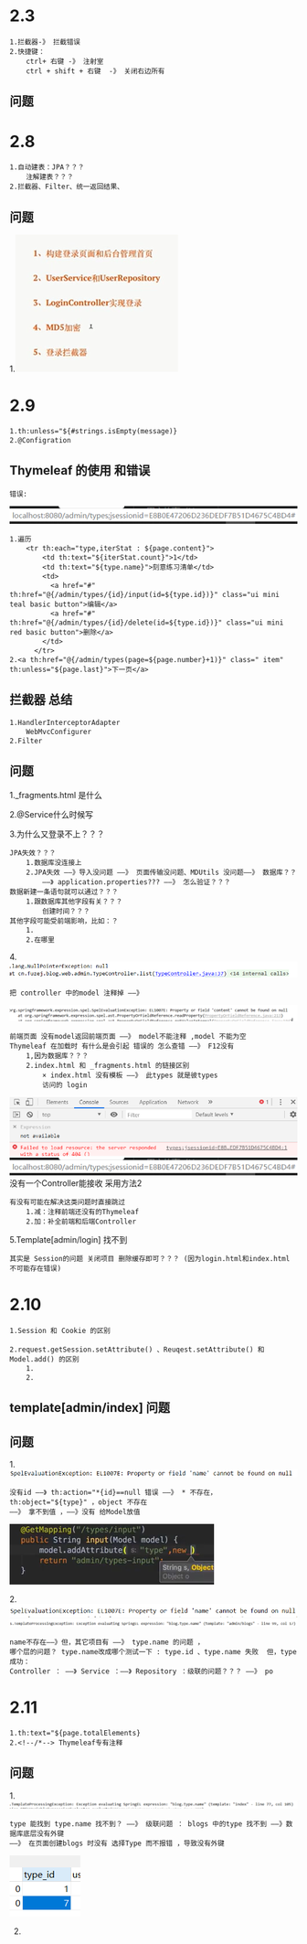# 2.3

    1.拦截器-》 拦截错误
    2.快捷键：
        ctrl+ 右键 -》 注射室
        ctrl + shift + 右键  -》 关闭右边所有
## 问题

# 2.8 

    1.自动建表：JPA？？？
        注解建表？？？
    2.拦截器、Filter、统一返回结果、
## 问题
1.![](.日志_images/dcd72393.png)

# 2.9

    1.th:unless="${#strings.isEmpty(message)}
    2.@Configration
## Thymeleaf 的使用 和错误

    错误:
![](.日志_images/bc08a063.png) 
    
    
    1.遍历
        <tr th:each="type,iterStat : ${page.content}">
            <td th:text="${iterStat.count}">1</td>
            <td th:text="${type.name}">刻意练习清单</td>
            <td>
              <a href="#" th:href="@{/admin/types/{id}/input(id=${type.id})}" class="ui mini teal basic button">编辑</a>
              <a href="#" th:href="@{/admin/types/{id}/delete(id=${type.id})}" class="ui mini red basic button">删除</a>
            </td>
          </tr>
    2.<a th:href="@{/admin/types(page=${page.number}+1)}" class=" item" th:unless="${page.last}">下一页</a>

## 拦截器 总结

    1.HandlerInterceptorAdapter
        WebMvcConfigurer
    2.Filter
## 问题
1._fragments.html 是什么

2.@Service什么时候写

3.为什么又登录不上？？？

    JPA失效？？？
        1.数据库没连接上
        2.JPA失效 ——》导入没问题 ——》 页面传输没问题、MDUtils 没问题——》 数据库？？
            ——》 application.properties??? ——》 怎么验证？？？
    数据新建一条语句就可以通过？？？
        1.跟数据库其他字段有关？？？
            创建时间？？？
    其他字段可能受前端影响，比如：？
        1.
        2.在哪里
4.![](.日志_images/1e6d7d32.png)
    
    把 controller 中的model 注释掉 ——》
![](.日志_images/87d78313.png)

    前端页面 没有model返回前端页面 ——》 model不能注释 ,model 不能为空
    Thymeleaf 在加载时 有什么是会引起 错误的 怎么查错 ——》 F12没有
        1,因为数据库？？？
        2.index.html 和 _fragments.html 的链接区别
            × index.html 没有模板 ——》 此types 就是彼types
            访问的 login
![](.日志_images/fb9cf6a6.png)
![](.日志_images/bc08a063.png)    没有一个Controller能接收 采用方法2

    有没有可能在解决这类问题时直接跳过
        1.减：注释前端还没有的Thymeleaf
        2.加：补全前端和后端Controller
5.Template[admin/login] 找不到

    其实是 Session的问题 关闭项目 删除缓存即可？？？ (因为login.html和index.html 不可能存在错误)
    
# 2.10

    1.Session 和 Cookie 的区别
        
    2.request.getSession.setAttribute() 、Reuqest.setAttribute() 和 Model.add() 的区别 
        1.
        2.
## template[admin/index] 问题
## 问题
1.![](.日志_images/04c97413.png)

    没有id ——》 th:action="*{id}==null 错误 ——》 * 不存在， th:object="${type}" ，object 不存在
    ——》 拿不到值 ，——》没有 给Model放值 
![](.日志_images/e5b88cb1.png)

2.![](.日志_images/088d5c7d.png)
![](.日志_images/640fa604.png)

    name不存在——》但，其它项目有 ——》 type.name 的问题 ，
    哪个层的问题？ type.name改成哪个测试一下 : type.id 、type.name 失败  但，type成功：
    Controller ： ——》 Service ：——》 Repository ：级联的问题？？？ ——》 po   

# 2.11

    1.th:text="${page.totalElements}
    2.<!--/*--> Thymeleaf专有注释
## 问题
1.![](.日志_images/a981e8c0.png)

    type 能找到 type.name 找不到？ ——》 级联问题 ： blogs 中的type 找不到 ——》数据库底层没有外键
    ——》 在页面创建blogs 时没有 选择Type 而不报错 ，导致没有外键 
![](.日志_images/23668591.png)

2.

    
